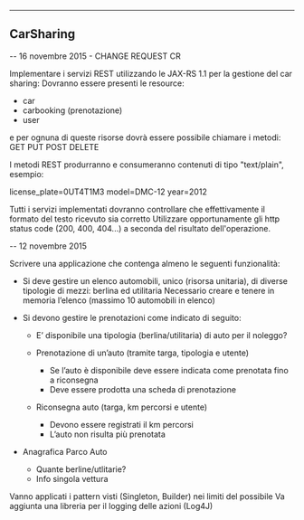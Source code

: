 
---------------------------------
  CarSharing
---------------------------------


-- 16 novembre 2015 - CHANGE REQUEST CR

Implementare i servizi REST utilizzando le JAX-RS 1.1 per la gestione del car sharing:
Dovranno essere presenti le resource:

 - car 
 - carbooking (prenotazione)
 - user
 
e per ognuna di queste risorse dovrà essere possibile chiamare i metodi: 
	GET
	PUT
	POST
	DELETE


I metodi REST produrranno e consumeranno contenuti di tipo "text/plain", esempio:

license_plate=0UT4T1M3
model=DMC-12
year=2012

Tutti i servizi implementati dovranno controllare che effettivamente il formato del testo ricevuto sia corretto 
Utilizzare opportunamente gli http status code (200, 400, 404...) a seconda del risultato dell'operazione.




-- 12 novembre 2015

Scrivere una applicazione che contenga almeno le seguenti funzionalità:

- Si deve gestire un elenco automobili, unico (risorsa unitaria), di diverse tipologie di mezzi: berlina ed utilitaria
	Necessario creare e tenere in memoria l’elenco (massimo 10 automobili in elenco)
	
- Si devono gestire le prenotazioni come indicato di seguito:
	- E’ disponibile una tipologia (berlina/utilitaria) di auto per il noleggo?

	- Prenotazione di un’auto (tramite targa, tipologia e utente)
		- Se l’auto è disponibile deve essere indicata come prenotata fino a riconsegna
		- Deve essere prodotta una scheda di prenotazione

	- Riconsegna auto (targa, km percorsi e utente)
		- Devono essere registrati il km percorsi
		- L’auto non risulta più prenotata

- Anagrafica Parco Auto
	- Quante berline/utlitarie?
	- Info singola vettura

Vanno applicati i pattern visti (Singleton, Builder) nei limiti del possibile
Va aggiunta una libreria per il logging delle azioni (Log4J)




